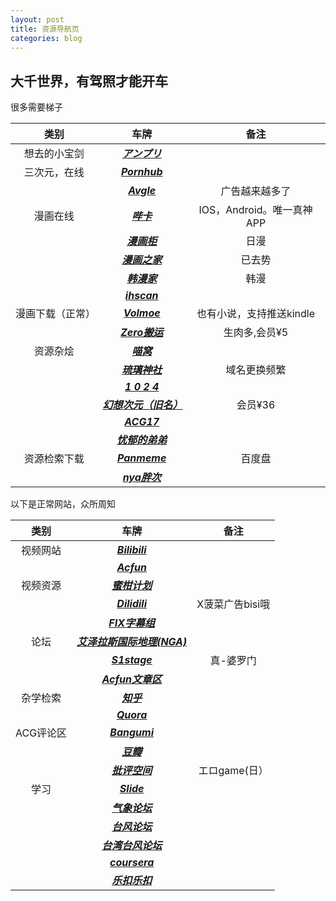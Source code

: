 ```yaml
---
layout: post
title: 资源导航页
categories: blog
---
```

## 大千世界，有驾照才能开车

很多需要梯子

|类别| 车牌 |备注|
|:----:|:----:|:----:|
想去的小宝剑|[***アンプリ***](https://mg-unpretei.com/)
|三次元，在线|[***Pornhub***](http://pornhub.com) 
||[***Avgle***](http://avgle.com)|广告越来越多了
漫画在线|[***哔卡***](picaacg.com)|IOS，Android。唯一真神APP
||[***漫画柜***](http://manhuagui.com)|日漫
||[***漫画之家***](https://manhua.dmzj.com/)|已去势
||[***韩漫家***](https://www.hanmanjia.com/)|韩漫
||[***ihscan***](https://lhscan.net/)|
漫画下载（正常）|[***Volmoe***](http://Volmoe.com) |也有小说，支持推送kindle
||[***Zero搬运***](http://zerobyw4.com) |生肉多,会员¥5
资源杂烩|[***喵窝***](https://www.nyagal.com/)
||[***琉璃神社***](http://www.liuli.se)|域名更换频繁
||[***1 0 2 4***](https://t66y.com/)
||[***幻想次元（旧名）***](https://www.eilieili.cc/)|会员¥36
||[***ACG17***](http://acg17.com/)
||[***忧郁的弟弟***](www.mygalgame.com)
资源检索下载|[***Panmeme***](http://www.panmeme.com/)|百度盘
||[***nya胖次***](http://nyaa.pantsu.cat/)

以下是正常网站，众所周知

|类别| 车牌 |备注|
|:----:|:----:|:----:|
视频网站|[***Bilibili***](http://bilibili.com) 
||[***Acfun***](https://www.acfun.cn/) 
视频资源|[***蜜柑计划***](https://mikanani.me/)
||[***Dilidili***](http://www.dilidili.name/)|X菠菜广告bisi哦
||[***FIX字幕组***](http://www.zimuxia.cn/)
论坛|[***艾泽拉斯国际地理(NGA)***](http://nga.178.com) 
||[***S1stage***](https://bbs.saraba1st.com/2b/forum.php)|真-婆罗门
||[***Acfun文章区***](https://www.acfun.cn/v/list63/index.htm)
杂学检索|[***知乎***](https://zhihu.com)
||[***Quora***](https://Quora.com)
ACG评论区|[***Bangumi***](https://bangumi.tv)
||[***豆瓣***](https://movie.douban.com/)
||[***批评空间***](https://erogamescape.dyndns.org/)|エロgame(日）
学习|[***Slide***](https://www.slideshare.net/)
||[***气象论坛***](http://bbs.06climate.com/forum.php)
||[***台风论坛***](https://bbs.typhoon.org.cn/)
||[***台湾台风论坛***](https://twtybbs.com/)
||[***coursera***](https://www.coursera.org/)
||[***乐扣乐扣***](https://leetcode.com/)





